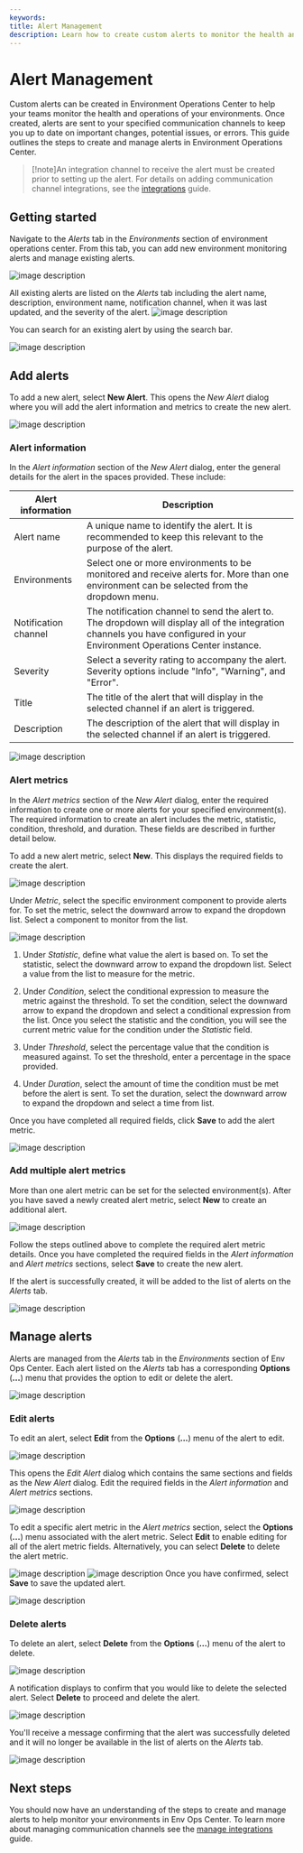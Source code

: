 ```yaml
---
keywords:
title: Alert Management
description: Learn how to create custom alerts to monitor the health and operations of your environment. 
---
```

# Alert Management

Custom alerts can be created in Environment Operations Center to help your teams monitor the health and operations of your environments. Once created, alerts are sent to your specified communication channels to keep you up to date on important changes, potential issues, or errors. This guide outlines the steps to create and manage alerts in Environment Operations Center.

>[!note]An integration channel to receive the alert must be created prior to setting up the alert. For details on adding communication channel integrations, see the [integrations](../integrations/manage-integrations.md) guide.

## Getting started

Navigate to the *Alerts* tab in the *Environments* section of environment operations center. From this tab, you can add new environment monitoring alerts and manage existing alerts.

![image description](images/alerts-tab.png)

All existing alerts are listed on the *Alerts* tab including the alert name, description, environment name, notification channel, when it was last updated, and the severity of the alert. 
![image description](images/alert-details.png)

You can search for an existing alert by using the search bar. 

![image description](images/search.png)


## Add alerts

To add a new alert, select **New Alert**. This opens the *New Alert* dialog where you will add the alert information and metrics to create the new alert.

![image description](images/new-alert.png)

### Alert information

In the *Alert information* section of the *New Alert* dialog, enter the general details for the alert in the spaces provided. These include:

| Alert information | Description |
| ----------------- | ----------- |
| Alert name | A unique name to identify the alert. It is recommended to keep this relevant to the purpose of the alert. |
| Environments | Select one or more environments to be monitored and receive alerts for. More than one environment can be selected from the dropdown menu. |
| Notification channel | The notification channel to send the alert to. The dropdown will display all of the integration channels you have configured in your Environment Operations Center instance. |
| Severity | Select a severity rating to accompany the alert. Severity options include "Info", "Warning", and "Error". |
| Title | The title of the alert that will display in the selected channel if an alert is triggered. |
| Description | The description of the alert that will display in the selected channel if an alert is triggered. |

![image description](images/alert-info.png)

### Alert metrics

In the *Alert metrics* section of the *New Alert* dialog, enter the required information to create one or more alerts for your specified environment(s). The required information to create an alert includes the metric, statistic, condition, threshold, and duration. These fields are described in further detail below.

To add a new alert metric, select **New**. This displays the required fields to create the alert.

![image description](images/first-alert.png)

Under *Metric*, select the specific environment component to provide alerts for. To set the metric, select the downward arrow to expand the dropdown list. Select a component to monitor from the list.

![image description](images/metric.png)

1. Under *Statistic*, define what value the alert is based on. To set the statistic, select the downward arrow to expand the dropdown list. Select a value from the list to measure for the metric.

2. Under *Condition*, select the conditional expression to measure the metric against the threshold. To set the condition, select the downward arrow to expand the dropdown and select a conditional expression from the list. Once you select the statistic and the condition, you will see the current metric value for the condition under the *Statistic* field. 

3. Under *Threshold*, select the percentage value that the condition is measured against. To set the threshold, enter a percentage in the space provided.

4. Under *Duration*, select the amount of time the condition must be met before the alert is sent. To set the duration, select the downward arrow to expand the dropdown and select a time from list.

Once you have completed all required fields, click **Save** to add the alert metric.

![image description](images/checkmark.png)

### Add multiple alert metrics

More than one alert metric can be set for the selected environment(s). After you have saved a newly created alert metric, select **New** to create an additional alert.

![image description](images/new.png)

Follow the steps outlined above to complete the required alert metric details. Once you have completed the required fields in the *Alert information* and *Alert metrics* sections, select **Save** to create the new alert.

If the alert is successfully created, it will be added to the list of alerts on the *Alerts* tab.

![image description](images/save-alert.png)

## Manage alerts

Alerts are managed from the *Alerts* tab in the *Environments* section of Env Ops Center. Each alert listed on the *Alerts* tab has a corresponding **Options** (**...**) menu that provides the option to edit or delete the alert.

![image description](images/options.png)

### Edit alerts

To edit an alert, select **Edit** from the **Options** (**...**) menu of the alert to edit.

![image description](images/edit.png)

This opens the *Edit Alert* dialog which contains the same sections and fields as the *New Alert* dialog. Edit the required fields in the *Alert information* and *Alert metrics* sections.

![image description](images/editdialog.png)

To edit a specific alert metric in the *Alert metrics* section, select the **Options** (**...**) menu associated with the alert metric. Select **Edit** to enable editing for all of the alert metric fields. Alternatively, you can select **Delete** to delete the alert metric.

![image description](images/metric-options.png)
![image description](images/metric-edit.png)
Once you have confirmed, select **Save** to save the updated alert.

![image description](images/save-edit.png)

### Delete alerts

To delete an alert, select **Delete** from the **Options** (**...**) menu of the alert to delete.

![image description](images/delete.png)

A notification displays to confirm that you would like to delete the selected alert. Select **Delete** to proceed and delete the alert.

![image description](images/confirm-delete.png)

You'll receive a message confirming that the alert was successfully deleted and it will no longer be available in the list of alerts on the *Alerts* tab.

![image description](images/deleted.png)

## Next steps

You should now have an understanding of the steps to create and manage alerts to help monitor your environments in Env Ops Center. To learn more about managing communication channels see the [manage integrations](../integrations/manage-integrations.md) guide.
